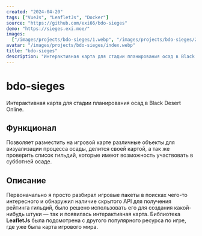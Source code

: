 ```yaml
---
created: "2024-04-20"
tags: ["VueJs", "LeafletJs", "Docker"]
source: "https://github.com/exi66/bdo-sieges"
demo: "https://sieges.exi.moe/"
images:
  ["/images/projects/bdo-sieges/1.webp", "/images/projects/bdo-sieges/2.webp"]
avatar: "/images/projects/bdo-sieges/index.webp"
title: "bdo-sieges"
description: "Интерактивная карта для стадии планирования осад в Black Desert Online"
---
```


# bdo-sieges

Интерактивная карта для стадии планирования осад в Black Desert Online.

## Функционал

Позволяет разместить на игровой карте различные объекты для визуализации процесса осады, делится своей картой, а так же
проверить список
гильдий, которые имеют возможность участвовать в субботней осаде.

## Описание

Первоначально я просто разбирал игровые пакеты в поисках чего-то интересного и обнаружил наличие скрытого API для
получения рейтинга гильдий, было решено использовать его для создания какой-нибудь штуки — так и появилась интерактивная
карта. Библиотека **LeafletJs** была подсмотрена с другого популярного ресурса по игре, где уже была карта игрового
мира.
